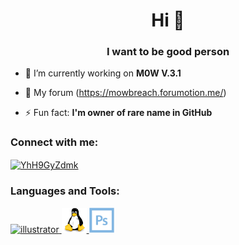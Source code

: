 <h1 align="center">Hi 👋</h1>
<h3 align="center">I want to be good person</h3>

- 🔭 I’m currently working on **M0W V.3.1**

- 📝 My forum (https://mowbreach.forumotion.me/)

- ⚡ Fun fact: **I'm owner of rare name in GitHub**

<h3 align="left">Connect with me:</h3>
<p align="left">
<a href="https://discord.gg/YhH9GyZdmk" target="blank"><img align="center" src="https://raw.githubusercontent.com/rahuldkjain/github-profile-readme-generator/master/src/images/icons/Social/discord.svg" alt="YhH9GyZdmk" height="30" width="40" /></a>
</p>

<h3 align="left">Languages and Tools:</h3>
<p align="left"> <a href="https://www.adobe.com/in/products/illustrator.html" target="_blank" rel="noreferrer"> <img src="https://www.vectorlogo.zone/logos/adobe_illustrator/adobe_illustrator-icon.svg" alt="illustrator" width="40" height="40"/> </a> <a href="https://www.linux.org/" target="_blank" rel="noreferrer"> <img src="https://raw.githubusercontent.com/devicons/devicon/master/icons/linux/linux-original.svg" alt="linux" width="40" height="40"/> </a> <a href="https://www.photoshop.com/en" target="_blank" rel="noreferrer"> <img src="https://raw.githubusercontent.com/devicons/devicon/master/icons/photoshop/photoshop-line.svg" alt="photoshop" width="40" height="40"/> </a> </p>
